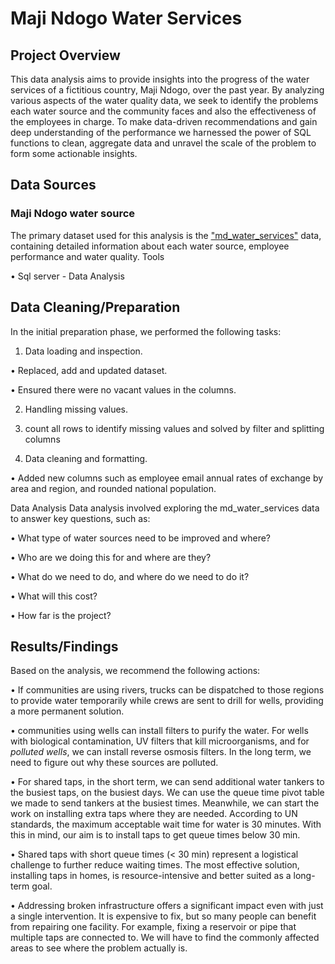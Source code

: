 # Maji Ndogo Water Services

## Project Overview

This data analysis aims to provide insights into the progress of the water services of a fictitious country, Maji Ndogo, over the past year. By analyzing various aspects of the water quality data, we seek to identify the problems each water source and the community faces and also the effectiveness of the employees in charge. To make data-driven recommendations and gain deep understanding of the performance we harnessed the power of SQL functions to clean, aggregate data and unravel the scale of the problem to form some actionable insights.
## Data Sources

### Maji Ndogo water source
 
The primary dataset used for this analysis is the ["md_water_services"](https://drive.google.com/file/d/1nXeoG9nnSs4oiVvft3K9VFUfRiYzvTJF/view?usp=sharing) data, containing detailed information about each water source, employee performance and water quality.
Tools

•	Sql server - Data Analysis
## Data Cleaning/Preparation

In the initial preparation phase, we performed the following tasks:

1.	Data loading and inspection.

•	Replaced, add and updated dataset.

•	Ensured there were no vacant values in the columns.
    
2.	Handling missing values.

3.	count all rows to identify missing values and solved by filter and splitting columns

4.	Data cleaning and formatting.

•	Added new columns such as employee email annual rates of exchange by area and region, and rounded national population.

Data Analysis
Data analysis involved exploring the md_water_services data to answer key questions, such as:

•	What type of water sources need to be improved and where?

•	Who are we doing this for and where are they?

•	What do we need to do, and where do we need to do it?

•	What will this cost?

•	How far is the project?

## Results/Findings

Based on the analysis, we recommend the following actions:

•	If communities are using rivers, trucks can be dispatched to those regions to provide water temporarily while crews are sent to drill for wells, providing a more permanent solution. 

•	communities using wells can install filters to purify the water. For wells with biological contamination, UV filters that kill microorganisms, and for *polluted wells*, we can install reverse osmosis filters. In the long term, we need to figure out why these sources are polluted.

•	For shared taps, in the short term, we can send additional water tankers to the busiest taps, on the busiest days. We can use the queue time pivot table we made to send tankers at the busiest times. Meanwhile, we can start the work on installing extra taps where they are needed. According to UN standards, the maximum acceptable wait time for water is 30 minutes. With this in mind, our aim is to install taps to get queue times below 30 min. 

•	Shared taps with short queue times (< 30 min) represent a logistical challenge to further reduce waiting times. The most effective solution, installing taps in homes, is resource-intensive and better suited as a long-term goal. 

•	Addressing broken infrastructure offers a significant impact even with just a single intervention. It is expensive to fix, but so many people can benefit from repairing one facility. For example, fixing a reservoir or pipe that multiple taps are connected to. We will have to find the commonly affected areas to see where the problem actually is.




